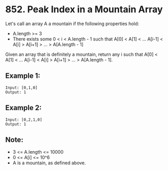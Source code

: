 # 852. Peak Index in a Mountain Array

Let's call an array A a mountain if the following properties hold:

* A.length >= 3
* There exists some 0 < i < A.length - 1 such that A[0] < A[1] < ... A[i-1] < A[i] > A[i+1] > ... > A[A.length - 1]

Given an array that is definitely a mountain, return any i such that A[0] < A[1] < ... A[i-1] < A[i] > A[i+1] > ... > A[A.length - 1].

## Example 1:

```
Input: [0,1,0]
Output: 1
```

## Example 2:

```
Input: [0,2,1,0]
Output: 1
```

## Note:

* 3 <= A.length <= 10000
* 0 <= A[i] <= 10^6
* A is a mountain, as defined above.